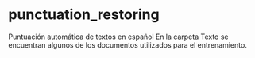 # punctuation_restoring
Puntuación automática de textos en español 
En la carpeta Texto se encuentran algunos de los documentos utilizados para el entrenamiento. 
